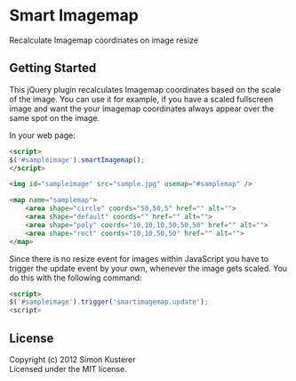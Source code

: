# Smart Imagemap

Recalculate Imagemap coordinates on image resize

## Getting Started

This jQuery plugin recalculates Imagemap coordinates based on the scale of the image.
You can use it for example, if you have a scaled fullscreen image and want the your imagemap
coordinates always appear over the same spot on the image.

In your web page:

```html
<script>
$('#sampleimage').smartImagemap();
</script>

<img id="sampleimage" src="sample.jpg" usemap="#samplemap" />

<map name="samplemap">
    <area shape="circle" coords="50,50,5" href="" alt="">
    <area shape="default" coords="" href="" alt="">
    <area shape="poly" coords="10,10,10,50,50,50" href="" alt="">
    <area shape="rect" coords="10,10,50,50" href="" alt="">
</map>
```

Since there is no resize event for images within JavaScript you have to trigger
the update event by your own, whenever the image gets scaled. You do this
with the following command:

```html
<script>
$('#sampleimage').trigger('smartimagemap.update');
<script>
```

## License
Copyright (c) 2012 Simon Kusterer  
Licensed under the MIT license.
